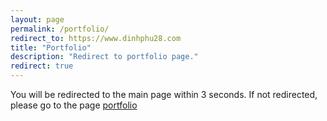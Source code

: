 ```yaml
---
layout: page
permalink: /portfolio/
redirect_to: https://www.dinhphu28.com
title: "Portfolio"
description: "Redirect to portfolio page."
redirect: true
---
```


You will be redirected to the main page within 3 seconds. If not redirected, please go to the page [portfolio](https://www.dinhphu28.com/)
